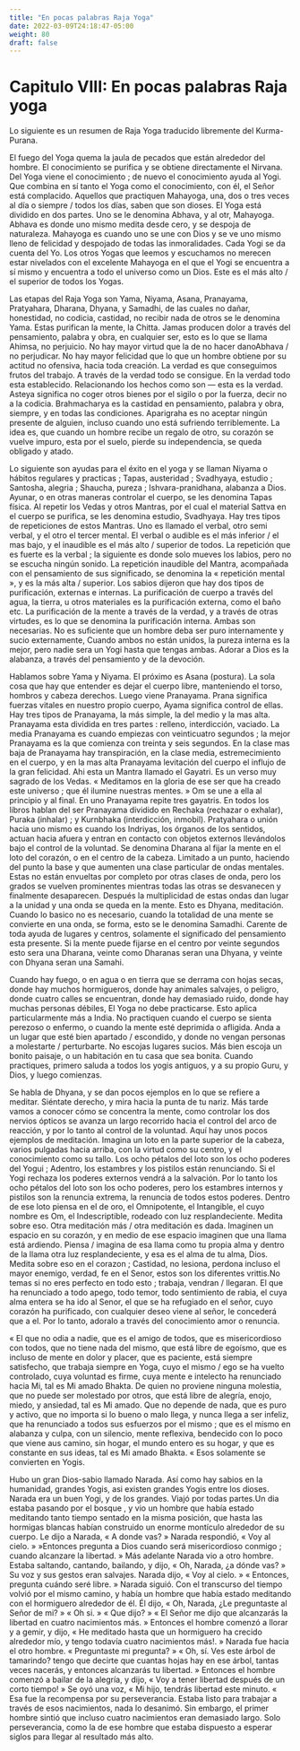 ```yaml
---
title: "En pocas palabras Raja Yoga"
date: 2022-03-09T24:18:47-05:00
weight: 80
draft: false
---
```


# Capitulo VIII: En pocas palabras Raja yoga

Lo siguiente es un resumen de Raja Yoga traducido libremente del Kurma-Purana.

El fuego del Yoga quema la jaula de pecados que están alrededor del hombre. El conocimiento se purifica y se obtiene directamente el Nirvana. Del Yoga viene el conocimiento ; de nuevo el conocimiento ayuda al Yogi. Que combina en sí tanto el Yoga como el conocimiento, con él, el Señor está complacido. Aquellos que practiquen Mahayoga, una, dos o tres veces al día o siempre / todos los días, saben que son dioses. El Yoga está dividido en dos partes. Uno se le denomina Abhava, y al otr, Mahayoga. Abhava es donde uno mismo medita desde cero, y se despoja de naturaleza. Mahayoga es cuando uno se une con Dios y se ve uno mismo lleno de felicidad y despojado de todas las inmoralidades. Cada Yogi se da cuenta del Yo. Los otros Yogas que leemos y escuchamos no merecen estar nivelados con el excelente Mahayoga en el que el Yogi se encuentra a sí mismo y encuentra a todo el universo como un Dios. Este es el más alto / el superior de todos los Yogas.

Las etapas del Raja Yoga son Yama, Niyama, Asana, Pranayama, Pratyahara, Dharana, Dhyana, y Samadhi, de las cuales no dañar, honestidad, no codicia, castidad, no recibir nada de otros se le denomina Yama. Estas purifican la mente, la Chitta. Jamas producen dolor a través del pensamiento, palabra y obra, en cualquier ser, esto es lo que se llama Ahimsa, no perjuicio. No hay mayor virtud que la de no hacer danoAbhava / no perjudicar. No hay mayor felicidad que lo que un hombre obtiene por su actitud no ofensiva, hacia toda creación. La verdad es que conseguimos frutos del trabajo. A través de la verdad todo se consigue. En la verdad todo esta establecido. Relacionando los hechos como son — esta es la verdad. Asteya significa no coger otros bienes por el sigilo o por la fuerza, decir no a la codicia. Brahmacharya es la castidad en pensamiento, palabra y obra, siempre, y en todas las condiciones. Aparigraha es no aceptar ningún presente de alguien, incluso cuando uno está sufriendo terriblemente. La idea es, que cuando un hombre recibe un regalo de otro, su corazón se vuelve impuro, esta por el suelo, pierde su independencia, se queda obligado y atado.

Lo siguiente son ayudas para el éxito en el yoga y se llaman Niyama o hábitos regulares y practicas ; Tapas, austeridad ; Svadhyaya, estudio ; Santosha, alegria ; Shaucha, pureza ; Ishvara-pranidhana, alabanza a Dios. Ayunar, o en otras maneras controlar el cuerpo, se les denomina Tapas física. Al repetir los Vedas y otros Mantras, por el cual el material Sattva en el cuerpo se purifica, se les denomina estudio, Svadhyaya. Hay tres tipos de repeticiones de estos Mantras. Uno es llamado el verbal, otro semi verbal, y el otro el tercer mental. El verbal o audible es el más inferior / el mas bajo, y el inaudible es el más alto / superior de todos. La repetición que es fuerte es la verbal ; la siguiente es donde solo mueves los labios, pero no se escucha ningún sonido. La repetición inaudible del Mantra, acompañada con el pensamiento de sus significado, se denomina la « repetición mental », y es la más alta / superior. Los sabios dijeron que hay dos tipos de purificación, externas e internas. La purificación de cuerpo a través del agua, la tierra, u otros materiales es la purificación externa, como el baño etc. La purificación de la mente a través de la verdad, y a través de otras virtudes, es lo que se denomina la purificación interna. Ambas son necesarias. No es suficiente que un hombre deba ser puro internamente y sucio externamente, Cuando ambos no están unidos, la pureza interna es la mejor, pero nadie sera un Yogi hasta que tengas ambas. Adorar a Dios es la alabanza, a través del pensamiento y de la devoción.

Hablamos sobre Yama y Niyama. El próximo es Asana \(postura\). La sola cosa que hay que entender es dejar el cuerpo libre, manteniendo el torso, hombros y cabeza derechos. Luego viene Pranayama. Prana significa fuerzas vitales en nuestro propio cuerpo, Ayama significa control de ellas. Hay tres tipos de Pranayama, la más simple, la del medio y la mas alta. Pranayama esta dividida en tres partes : relleno, interdicción, vaciado. La media Pranayama es cuando empiezas con veinticuatro segundos ; la mejor Pranayama es la que comienza con treinta y seis segundos. En la clase mas baja de Pranayama hay transpiración, en la clase media, estremecimiento en el cuerpo, y en la mas alta Pranayama levitación del cuerpo el influjo de la gran felicidad. Ahi esta un Mantra llamado el Gayatri. Es un verso muy sagrado de los Vedas. « Meditamos en la gloria de ese ser que ha creado este universo ; que él ilumine nuestras mentes. » Om se une a ella al principio y al final. En uno Pranayama repite tres gayatris. En todos los libros hablan del ser Pranayama dividido en Rechaka \(rechazar o exhalar\), Puraka \(inhalar\) ; y Kurnbhaka \(interdicción, inmobil\). Pratyahara o unión hacia uno mismo es cuando los Indriyas, los órganos de los sentidos, actuan hacia afuera y entran en contacto con objetos externos llevándolos bajo el control de la voluntad. Se denomina Dharana al fijar la mente en el loto del corazón, o en el centro de la cabeza. Limitado a un punto, haciendo del punto la base y que aumenten una clase particular de ondas mentales. Estas no están envueltas por completo por otras clases de onda, pero los grados se vuelven prominentes mientras todas las otras se desvanecen y finalmente desaparecen. Después la multiplicidad de estas ondas dan lugar a la unidad y una onda se queda en la mente. Esto es Dhyana, meditación. Cuando lo basico no es necesario, cuando la totalidad de una mente se convierte en una onda, se forma, esto se le denomina Samadhi. Carente de toda ayuda de lugares y centros, solamente el significado del pensamiento esta presente. Si la mente puede fijarse en el centro por veinte segundos esto sera una Dharana, veinte como Dharanas seran una Dhyana, y veinte con Dhyana seran una Samahi.

Cuando hay fuego, o en agua o en tierra que se derrama con hojas secas, donde hay muchos hormigueros, donde hay animales salvajes, o peligro, donde cuatro calles se encuentran, donde hay demasiado ruido, donde hay muchas personas débiles, El Yoga no debe practicarse. Esto aplica particularmente más a India. No practiquen cuando el cuerpo se sienta perezoso o enfermo, o cuando la mente esté deprimida o afligida. Anda a un lugar que esté bien apartado / escondido, y donde no vengan personas a molestarte / perturbarte. No escojas lugares sucios. Más bien escoja un bonito paisaje, o un habitación en tu casa que sea bonita. Cuando practiques, primero saluda a todos los yogis antiguos, y a su propio Guru, y Dios, y luego comienzas.

Se habla de Dhyana, y se dan pocos ejemplos en lo que se refiere a meditar. Siéntate derecho, y mira hacia la punta de tu nariz. Más tarde vamos a conocer cómo se concentra la mente, como controlar los dos nervios ópticos se avanza un largo recorrido hacia el control del arco de reacción, y por lo tanto al control de la voluntad. Aquí hay unos pocos ejemplos de meditación. Imagina un loto en la parte superior de la cabeza, varios pulgadas hacia arriba, con la virtud como su centro, y el conocimiento como su tallo. Los ocho pétalos del loto son los ocho poderes del Yogui ; Adentro, los estambres y los pistilos están renunciando. Si el Yogi rechaza los poderes externos vendrá a la salvación. Por lo tanto los ocho pétalos del loto son los ocho poderes, pero los estambres internos y pistilos son la renuncia extrema, la renuncia de todos estos poderes. Dentro de ese loto piensa en el de oro, el Omnipotente, el Intangible, el cuyo nombre es Om, el Indescriptible, rodeado con luz resplandeciente. Medita sobre eso. Otra meditación más / otra meditación es dada. Imaginen un espacio en su corazón, y en medio de ese espacio imaginen que una llama está ardiendo. Piensa / imagina de esa llama como tu propia alma y dentro de la llama otra luz resplandeciente, y esa es el alma de tu alma, Dios. Medita sobre eso en el corazon ; Castidad, no lesiona, perdona incluso el mayor enemigo, verdad, fe en el Senor, estos son los diferentes vrittis.No temas si no eres perfecto en todo esto ; trabaja, vendran / llegaran. El que ha renunciado a todo apego, todo temor, todo sentimiento de rabia, el cuya alma entera se ha ido al Senor, el que se ha refugiado en el señor, cuyo corazón ha purificado, con cualquier deseo viene al señor, le concederá que a el. Por lo tanto, adoralo a través del conocimiento amor o renuncia.

« El que no odia a nadie, que es el amigo de todos, que es misericordioso con todos, que no tiene nada del mismo, que está libre de egoísmo, que es incluso de mente en dolor y placer, que es paciente, está siempre satisfecho, que trabaja siempre en Yoga, cuyo el mismo / ego se ha vuelto controlado, cuya voluntad es firme, cuya mente e intelecto ha renunciado hacia Mi, tal es Mi amado Bhakta. De quien no proviene ninguna molestia, que no puede ser molestado por otros, que está libre de alegría, enojo, miedo, y ansiedad, tal es Mi amado. Que no depende de nada, que es puro y activo, que no importa si lo bueno o malo llega, y nunca llega a ser infeliz, que ha renunciado a todos sus esfuerzos por el mismo ; que es el mismo en alabanza y culpa, con un silencio, mente reflexiva, bendecido con lo poco que viene aus camino, sin hogar, el mundo entero es su hogar, y que es constante en sus ideas, tal es Mi amado Bhakta. « Esos solamente se convierten en Yogis.

Hubo un gran Dios-sabio llamado Narada. Así como hay sabios en la humanidad, grandes Yogis, asi existen grandes Yogis entre los dioses. Narada era un buen Yogi, y de los grandes. Viajó por todas partes.Un dia estaba pasando por el bosque , y vio un hombre que había estado meditando tanto tiempo sentado en la misma posición, que hasta las hormigas blancas habían construido un enorme montículo alrededor de su cuerpo. Le dijo a Narada, « A donde vas? » Narada respondió, « Voy al cielo. » »Entonces pregunta a Dios cuando será misericordioso conmigo ; cuando alcanzare la libertad. » Más adelante Narada vio a otro hombre. Estaba saltando, cantando, bailando, y dijo, « Oh, Narada, ¿a dónde vas? » Su voz y sus gestos eran salvajes. Narada dijo, « Voy al cielo. » « Entonces, pregunta cuándo seré libre. » Narada siguió. Con el transcurso del tiempo volvió por el mismo camino, y había un hombre que había estado meditando con el hormiguero alrededor de él. Él dijo, « Oh, Narada, ¿Le preguntaste al Señor de mi? » « Oh si. » « Que dijo? » « El Señor me dijo que alcanzarás la libertad en cuatro nacimientos más. » Entonces el hombre comenzó a llorar y a gemir, y dijo, « He meditado hasta que un hormiguero ha crecido alrededor mío, y tengo todavía cuatro nacimientos más\!. » Narada fue hacia el otro hombre. « Preguntaste mi pregunta? » « Oh, sí. Ves este árbol de tamarindo? tengo que decirte que cuantas hojas hay en ese árbol, tantas veces nacerás, y entonces alcanzarás tu libertad. » Entonces el hombre comenzó a bailar de la alegría, y dijo, « Voy a tener libertad después de un corto tiempo\! » Se oyó una voz, « Mi hijo, tendrás libertad este minuto. « Esa fue la recompensa por su perseverancia. Estaba listo para trabajar a través de esos nacimientos, nada lo desanimó. Sin embargo, el primer hombre sintió que incluso cuatro nacimientos eran demasiado largo. Solo perseverancia, como la de ese hombre que estaba dispuesto a esperar siglos para llegar al resultado más alto.

